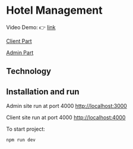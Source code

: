 # Hotel Management

Video Demo: :point_right: [link](https://www.youtube.com/watch?v=rVx5yFdzPZg)

[Client Part](https://github.com/kafkainthevoid/hotel-management-client)

[Admin Part](https://github.com/kafkainthevoid/hotel-management-admin)

## Technology

## Installation and run

Admin site run at port 4000 [http://localhost:3000](http://localhost:3000)

Client site run at port 4000 [http://localhost:4000](http://localhost:4000)

To start project:

```bash
npm run dev
```
